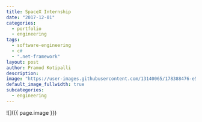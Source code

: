 ```yaml
---
title: SpaceX Internship
date: "2017-12-01"
categories:
  - portfolio
  - engineering
tags:
  - software-engineering
  - c#
  - ".net-framework"
layout: post
author: Pramod Kotipalli
description:
image: "https://user-images.githubusercontent.com/13140065/178388476-e5dfe01a-e922-4ff9-95d5-7ac40221532b.png"
default_image_fullwidth: true
subcategories:
  - engineering
---
```


![]({{ page.image }})
